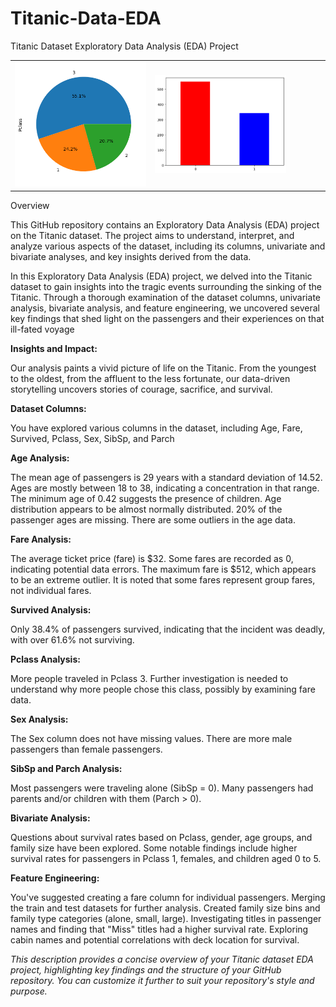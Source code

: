 # Titanic-Data-EDA
Titanic Dataset Exploratory Data Analysis (EDA) Project





<table style="width: 100%;">
  <tr>
    <td style="width: 50%; text-align: center;"><img src="PClass.png" alt="Image 1" style="max-width: 100%;"></td>
    <td style="width: 50%; text-align: center;"><img src="Sex.png" alt="Image 2" style="max-width: 100%;"></td>
    <td style="width: 50%; text-align: center;"><img src="Sex2.png" alt="Image 2" style="max-width: 100%;"></td>
    <td style="width: 50%; text-align: center;"><img src="5.png" alt="Image 2" style="max-width: 100%;"></td>
    <td style="width: 50%; text-align: center;"><img src="Age.png" alt="Image 2" style="max-width: 100%;"></td>
    <td style="width: 50%; text-align: center;"><img src="StationEmbarked.png" alt="Image 2" style="max-width: 100%;"></td>
    
    
  </tr>
</table


# Overview

This GitHub repository contains an Exploratory Data Analysis (EDA) project on the Titanic dataset. The project aims to understand, interpret, and analyze various aspects of the dataset, including its columns, univariate and bivariate analyses, and key insights derived from the data.

In this Exploratory Data Analysis (EDA) project, we delved into the Titanic dataset to gain insights into the tragic events surrounding the sinking of the Titanic. Through a thorough examination of the dataset columns, univariate analysis, bivariate analysis, and feature engineering, we uncovered several key findings that shed light on the passengers and their experiences on that ill-fated voyage

**Insights and Impact:**

Our analysis paints a vivid picture of life on the Titanic. From the youngest to the oldest, from the affluent to the less fortunate, our data-driven storytelling uncovers stories of courage, sacrifice, and survival.

**Dataset Columns:**

You have explored various columns in the dataset, including Age, Fare, Survived, Pclass, Sex, SibSp, and Parch

**Age Analysis:**

The mean age of passengers is 29 years with a standard deviation of 14.52.
Ages are mostly between 18 to 38, indicating a concentration in that range.
The minimum age of 0.42 suggests the presence of children.
Age distribution appears to be almost normally distributed.
20% of the passenger ages are missing.
There are some outliers in the age data.

**Fare Analysis:**

The average ticket price (fare) is $32.
Some fares are recorded as 0, indicating potential data errors.
The maximum fare is $512, which appears to be an extreme outlier.
It is noted that some fares represent group fares, not individual fares.

**Survived Analysis:**

Only 38.4% of passengers survived, indicating that the incident was deadly, with over 61.6% not surviving.

**Pclass Analysis:**

More people traveled in Pclass 3.
Further investigation is needed to understand why more people chose this class, possibly by examining fare data.

**Sex Analysis:**

The Sex column does not have missing values.
There are more male passengers than female passengers.

**SibSp and Parch Analysis:**

Most passengers were traveling alone (SibSp = 0).
Many passengers had parents and/or children with them (Parch > 0).

**Bivariate Analysis:**

Questions about survival rates based on Pclass, gender, age groups, and family size have been explored.
Some notable findings include higher survival rates for passengers in Pclass 1, females, and children aged 0 to 5.

**Feature Engineering:**

You've suggested creating a fare column for individual passengers.
Merging the train and test datasets for further analysis.
Created family size bins and family type categories (alone, small, large).
Investigating titles in passenger names and finding that "Miss" titles had a higher survival rate.
Exploring cabin names and potential correlations with deck location for survival.


_This description provides a concise overview of your Titanic dataset EDA project, highlighting key findings and the structure of your GitHub repository. You can customize it further to suit your repository's style and purpose._
